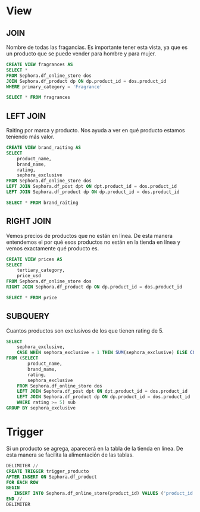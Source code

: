 # View
## JOIN

Nombre de todas las fragancias. Es importante tener esta vista, ya que es un producto que se puede vender para hombre y para mujer. 

 ```sql
CREATE VIEW fragrances AS
SELECT *
FROM Sephora.df_online_store dos
JOIN Sephora.df_product dp ON dp.product_id = dos.product_id
WHERE primary_category = 'Fragrance'

SELECT * FROM fragrances
```

## LEFT JOIN 

Raiting por marca y producto. Nos ayuda a ver en qué producto estamos teniendo más valor.

```sql
CREATE VIEW brand_raiting AS
SELECT
	product_name,
	brand_name,
	rating,
	sephora_exclusive
FROM Sephora.df_online_store dos 
LEFT JOIN Sephora.df_post dpt ON dpt.product_id = dos.product_id
LEFT JOIN Sephora.df_product dp ON dp.product_id = dos.product_id

SELECT * FROM brand_raiting
```

## RIGHT JOIN

Vemos precios de productos que no están en línea. De esta manera entendemos el por qué esos productos no están en la tienda en línea y vemos exactamente qué producto es.

```sql
CREATE VIEW prices AS
SELECT
	tertiary_category,
	price_usd
FROM Sephora.df_online_store dos
RIGHT JOIN Sephora.df_product dp ON dp.product_id = dos.product_id

SELECT * FROM price
```

## SUBQUERY

Cuantos productos son exclusivos de los que tienen rating de 5.

```sql
SELECT
	sephora_exclusive,
	CASE WHEN sephora_exclusive = 1 THEN SUM(sephora_exclusive) ELSE COUNT(sephora_exclusive) END AS total
FROM (SELECT
		product_name,
		brand_name,
		rating,
		sephora_exclusive
	FROM Sephora.df_online_store dos 
	LEFT JOIN Sephora.df_post dpt ON dpt.product_id = dos.product_id
	LEFT JOIN Sephora.df_product dp ON dp.product_id = dos.product_id
	WHERE rating >= 5) sub
GROUP BY sephora_exclusive 
```

# Trigger

Si un producto se agrega, aparecerá en la tabla de la tienda en línea. De esta manera se facilita la alimentación de las tablas.

```sql
DELIMITER //
CREATE TRIGGER trigger_producto
AFTER INSERT ON Sephora.df_product
FOR EACH ROW
BEGIN 
   INSERT INTO Sephora.df_online_store(product_id) VALUES ('product_id')
END //
DELIMITER
```